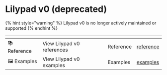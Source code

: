 # Lilypad v0 (deprecated)

{% hint style="warning" %}
Lilypad v0 is no longer actively maintained or supported
{% endhint %}

<table data-view="cards"><thead><tr><th></th><th></th><th data-hidden></th><th data-hidden data-card-target data-type="content-ref"></th></tr></thead><tbody><tr><td>📚 Reference</td><td>View Lilypad v0 references</td><td>Reference</td><td><a href="reference/">reference</a></td></tr><tr><td>🖼️ Examples</td><td>View Lilypad v0 examples</td><td>Examples</td><td><a href="examples/">examples</a></td></tr></tbody></table>

